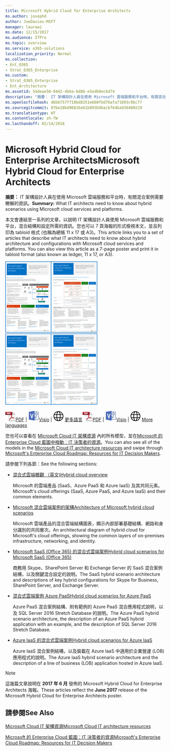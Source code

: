 ```yaml
---
title: Microsoft Hybrid Cloud for Enterprise Architects
ms.author: josephd
author: JoeDavies-MSFT
manager: laurawi
ms.date: 12/15/2017
ms.audience: ITPro
ms.topic: overview
ms.service: o365-solutions
localization_priority: Normal
ms.collection:
- Ent_O365
- Strat_O365_Enterprise
ms.custom:
- Strat_O365_Enterprise
- Ent_Architecture
ms.assetid: 54deae50-9442-4b6a-bd86-e5edb0ec6d74
description: "摘要： IT 架構設計人員在使用 Microsoft 雲端服務和平台時，有關混合案例需要瞭解的資訊。"
ms.openlocfilehash: d6bb757ff18bd8251e660fbd76afa71893c9bc77
ms.sourcegitcommit: 07be28bd96826e61b893b9bacbf64ba936400229
ms.translationtype: HT
ms.contentlocale: zh-TW
ms.lasthandoff: 02/14/2018
---
```

# <a name="microsoft-hybrid-cloud-for-enterprise-architects"></a><span data-ttu-id="1ae02-103">Microsoft Hybrid Cloud for Enterprise Architects</span><span class="sxs-lookup"><span data-stu-id="1ae02-103">Microsoft Hybrid Cloud for Enterprise Architects</span></span>

 <span data-ttu-id="1ae02-104">**摘要：** IT 架構設計人員在使用 Microsoft 雲端服務和平台時，有關混合案例需要瞭解的資訊。</span><span class="sxs-lookup"><span data-stu-id="1ae02-104">**Summary:** What IT architects need to know about hybrid scenarios using Microsoft cloud services and platforms.</span></span>
  
<span data-ttu-id="1ae02-p101">本文會連結至一系列的文章，以說明 IT 架構設計人員使用 Microsoft 雲端服務和平台，混合結構和設定所需的資訊。您也可以 7 頁海報的形式檢視本文，並且列印為 tabloid 格式 (也稱為總帳 11 x 17 或 A3)。</span><span class="sxs-lookup"><span data-stu-id="1ae02-p101">This article links you to a set of articles that describe what IT architects need to know about hybrid architecture and configurations with Microsoft cloud services and platforms. You can also view this article as a 7-page poster and print it in tabloid format (also known as ledger, 11 x 17, or A3).</span></span>
  
<span data-ttu-id="1ae02-107">[![Microsoft 混合式雲端模型的縮圖影像](images/Hybrid_Poster/Hybrid_Cloud_Thumbnail.png)](https://www.microsoft.com/download/details.aspx?id=54424
)</span><span class="sxs-lookup"><span data-stu-id="1ae02-107">[![Thumb image for the Microsoft hybrid cloud model](images/Hybrid_Poster/Hybrid_Cloud_Thumbnail.png)](https://www.microsoft.com/download/details.aspx?id=54424
)</span></span>
  
<span data-ttu-id="1ae02-108">![PDF 檔案](images/Common_Images/PDFIcon.png)[PDF](https://go.microsoft.com/fwlink/p/?linkid=842082) | ![Visio 檔案](images/Common_Images/VisioIcon.png)[Visio](https://go.microsoft.com/fwlink/p/?linkid=842083) | ![參閱其他語言版本的頁面](images/Common_Images/GlobeIcon.png)
[更多語言](https://www.microsoft.com/download/details.aspx?id=54424)</span><span class="sxs-lookup"><span data-stu-id="1ae02-108">![PDF file](images/Common_Images/PDFIcon.png)[PDF](https://go.microsoft.com/fwlink/p/?linkid=842082) | ![Visio file](images/Common_Images/VisioIcon.png)[Visio](https://go.microsoft.com/fwlink/p/?linkid=842083) | ![See a page with versions in additional languages](images/Common_Images/GlobeIcon.png)
[More languages](https://www.microsoft.com/download/details.aspx?id=54424)</span></span>
  
<span data-ttu-id="1ae02-109">您也可以查看在 [Microsoft Cloud IT 架構資源](microsoft-cloud-it-architecture-resources.md) 內的所有模型，並在[Microsoft 的 Enterprise Cloud 藍圖中撥動︰IT 決策者的資源](https://aka.ms/cloudarchitecture)。</span><span class="sxs-lookup"><span data-stu-id="1ae02-109">You can also see all of the models in the [Microsoft Cloud IT architecture resources](microsoft-cloud-it-architecture-resources.md) and swipe through [Microsoft's Enterprise Cloud Roadmap: Resources for IT Decision Makers](https://aka.ms/cloudarchitecture).</span></span>
  
<span data-ttu-id="1ae02-110">請參閱下列各節：</span><span class="sxs-lookup"><span data-stu-id="1ae02-110">See the following sections:</span></span>
  
- [<span data-ttu-id="1ae02-111">混合式雲端概觀 （英文)</span><span class="sxs-lookup"><span data-stu-id="1ae02-111">Hybrid cloud overview</span></span>](hybrid-cloud-overview.md)
    
    <span data-ttu-id="1ae02-112">Microsoft 的雲端產品 (SaaS、Azure PaaS 和 Azure IaaS) 及其共同元素。</span><span class="sxs-lookup"><span data-stu-id="1ae02-112">Microsoft's cloud offerings (SaaS, Azure PaaS, and Azure IaaS) and their common elements.</span></span>
    
- [<span data-ttu-id="1ae02-113">Microsoft 混合雲端案例的架構</span><span class="sxs-lookup"><span data-stu-id="1ae02-113">Architecture of Microsoft hybrid cloud scenarios</span></span>](architecture-of-microsoft-hybrid-cloud-scenarios.md)
    
    <span data-ttu-id="1ae02-114">Microsoft 雲端產品的混合雲端結構圖表，顯示內部部署基礎結構、網路和身分識別的共同層次。</span><span class="sxs-lookup"><span data-stu-id="1ae02-114">An architectural diagram of hybrid cloud for Microsoft's cloud offerings, showing the common layers of on-premises infrastructure, networking, and identity.</span></span>
    
- [<span data-ttu-id="1ae02-115">Microsoft SaaS (Office 365) 的混合式雲端案例</span><span class="sxs-lookup"><span data-stu-id="1ae02-115">Hybrid cloud scenarios for Microsoft SaaS (Office 365)</span></span>](hybrid-cloud-scenarios-for-microsoft-saas-office-365.md)
    
    <span data-ttu-id="1ae02-116">商務用 Skype、SharePoint Server 和 Exchange Server 的 SaaS 混合案例結構，以及關鍵混合設定的說明。</span><span class="sxs-lookup"><span data-stu-id="1ae02-116">The SaaS hybrid scenario architecture and descriptions of key hybrid configurations for Skype for Business, SharePoint Server, and Exchange Server.</span></span>
    
- [<span data-ttu-id="1ae02-117">混合式雲端案例 Azure PaaS</span><span class="sxs-lookup"><span data-stu-id="1ae02-117">Hybrid cloud scenarios for Azure PaaS</span></span>](hybrid-cloud-scenarios-for-azure-paas.md)
    
    <span data-ttu-id="1ae02-118">Azure PaaS 混合案例結構、附有範例的 Azure PaaS 混合應用程式說明，以及 SQL Server 2016 Stretch Database 的說明。</span><span class="sxs-lookup"><span data-stu-id="1ae02-118">The Azure PaaS hybrid scenario architecture, the description of an Azure PaaS hybrid application with an example, and the description of SQL Server 2016 Stretch Database.</span></span>
    
- [<span data-ttu-id="1ae02-119">Azure IaaS 的混合式雲端案例</span><span class="sxs-lookup"><span data-stu-id="1ae02-119">Hybrid cloud scenarios for Azure IaaS</span></span>](hybrid-cloud-scenarios-for-azure-iaas.md)
    
    <span data-ttu-id="1ae02-120">Azure IaaS 混合案例結構，以及裝載在 Azure IaaS 中適用於企業營運 (LOB) 應用程式的說明。</span><span class="sxs-lookup"><span data-stu-id="1ae02-120">The Azure IaaS hybrid scenario architecture and the description of a line of business (LOB) application hosted in Azure IaaS.</span></span>
    
> [!NOTE]
> <span data-ttu-id="1ae02-121">這幾篇文章說明在 **2017 年 6 月** 發佈的 Microsoft Hybrid Cloud for Enterprise Architects 海報。</span><span class="sxs-lookup"><span data-stu-id="1ae02-121">These articles reflect the **June 2017** release of the Microsoft Hybrid Cloud for Enterprise Architects poster.</span></span>
  
## <a name="see-also"></a><span data-ttu-id="1ae02-122">請參閱</span><span class="sxs-lookup"><span data-stu-id="1ae02-122">See Also</span></span>

[<span data-ttu-id="1ae02-123">Microsoft Cloud IT 架構資源</span><span class="sxs-lookup"><span data-stu-id="1ae02-123">Microsoft Cloud IT architecture resources</span></span>](microsoft-cloud-it-architecture-resources.md)

[<span data-ttu-id="1ae02-124">Microsoft 的 Enterprise Cloud 藍圖：IT 決策者的資源</span><span class="sxs-lookup"><span data-stu-id="1ae02-124">Microsoft's Enterprise Cloud Roadmap: Resources for IT Decision Makers</span></span>](https://sway.com/FJ2xsyWtkJc2taRD)



